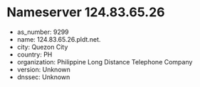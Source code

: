 # Nameserver 124.83.65.26

* as_number: 9299
* name: 124.83.65.26.pldt.net.
* city: Quezon City
* country: PH
* organization: Philippine Long Distance Telephone Company
* version: Unknown
* dnssec: Unknown
